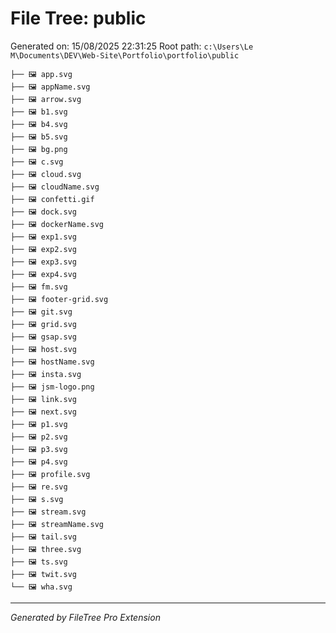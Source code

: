 # File Tree: public

Generated on: 15/08/2025 22:31:25
Root path: `c:\Users\Le M\Documents\DEV\Web-Site\Portfolio\portfolio\public`

```
├── 🖼️ app.svg
├── 🖼️ appName.svg
├── 🖼️ arrow.svg
├── 🖼️ b1.svg
├── 🖼️ b4.svg
├── 🖼️ b5.svg
├── 🖼️ bg.png
├── 🖼️ c.svg
├── 🖼️ cloud.svg
├── 🖼️ cloudName.svg
├── 🖼️ confetti.gif
├── 🖼️ dock.svg
├── 🖼️ dockerName.svg
├── 🖼️ exp1.svg
├── 🖼️ exp2.svg
├── 🖼️ exp3.svg
├── 🖼️ exp4.svg
├── 🖼️ fm.svg
├── 🖼️ footer-grid.svg
├── 🖼️ git.svg
├── 🖼️ grid.svg
├── 🖼️ gsap.svg
├── 🖼️ host.svg
├── 🖼️ hostName.svg
├── 🖼️ insta.svg
├── 🖼️ jsm-logo.png
├── 🖼️ link.svg
├── 🖼️ next.svg
├── 🖼️ p1.svg
├── 🖼️ p2.svg
├── 🖼️ p3.svg
├── 🖼️ p4.svg
├── 🖼️ profile.svg
├── 🖼️ re.svg
├── 🖼️ s.svg
├── 🖼️ stream.svg
├── 🖼️ streamName.svg
├── 🖼️ tail.svg
├── 🖼️ three.svg
├── 🖼️ ts.svg
├── 🖼️ twit.svg
└── 🖼️ wha.svg
```

---

_Generated by FileTree Pro Extension_
